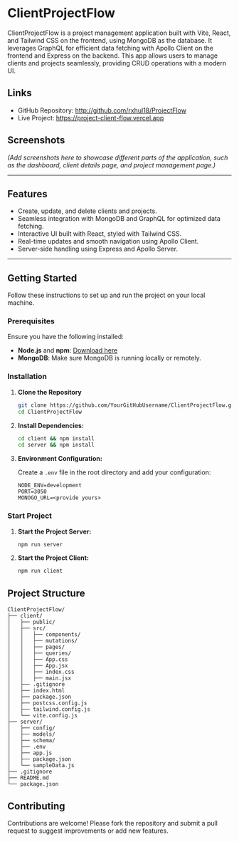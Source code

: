 # ClientProjectFlow

ClientProjectFlow is a project management application built with Vite, React, and Tailwind CSS on the frontend, using MongoDB as the database. It leverages GraphQL for efficient data fetching with Apollo Client on the frontend and Express on the backend. This app allows users to manage clients and projects seamlessly, providing CRUD operations with a modern UI.

## Links

- GitHub Repository: http://github.com/rxhul18/ProjectFlow
- Live Project: https://project-client-flow.vercel.app

## Screenshots

*(Add screenshots here to showcase different parts of the application, such as the dashboard, client details page, and project management page.)*

---

## Features

- Create, update, and delete clients and projects.
- Seamless integration with MongoDB and GraphQL for optimized data fetching.
- Interactive UI built with React, styled with Tailwind CSS.
- Real-time updates and smooth navigation using Apollo Client.
- Server-side handling using Express and Apollo Server.

---

## Getting Started

Follow these instructions to set up and run the project on your local machine.

### Prerequisites

Ensure you have the following installed:
- **Node.js** and **npm**: [Download here](https://nodejs.org/)
- **MongoDB**: Make sure MongoDB is running locally or remotely.

### Installation

1. **Clone the Repository**

   ```bash
   git clone https://github.com/YourGitHubUsername/ClientProjectFlow.git
   cd ClientProjectFlow
   ```
2. **Install Dependencies:**

   ```bash
   cd client && npm install
   cd server && npm install
   ```

3. **Environment Configuration:**

   Create a `.env` file in the root directory and add your configuration:

   ```env
   NODE_ENV=development
   PORT=3050
   MONOGO_URL=<provide yours>
   ```

### Start Project

1. **Start the Project Server:**

   ```bash
   npm run server
   ```
   
1. **Start the Project Client:**

   ```bash
   npm run client
   ```

## Project Structure

```plaintext
ClientProjectFlow/
├── client/
│   ├── public/
│   ├── src/
│   │   ├── components/
│   │   ├── mutations/
│   │   ├── pages/
│   │   ├── queries/
│   │   ├── App.css
│   │   ├── App.jsx
│   │   ├── index.css
│   │   ├── main.jsx
│   ├── .gitignore
│   ├── index.html
│   ├── package.json
│   ├── postcss.config.js
│   ├── tailwind.config.js
│   └── vite.config.js
├── server/
│   ├── config/
│   ├── models/
│   ├── schema/
│   ├── .env
│   ├── app.js
│   ├── package.json
│   └── sampleData.js
├── .gitignore
├── README.md
└── package.json
```

## Contributing

Contributions are welcome! Please fork the repository and submit a pull request to suggest improvements or add new features.
